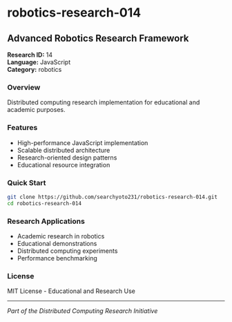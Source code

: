 # robotics-research-014

## Advanced Robotics Research Framework

**Research ID:** 14  
**Language:** JavaScript  
**Category:** robotics

### Overview
Distributed computing research implementation for educational and academic purposes.

### Features
- High-performance JavaScript implementation
- Scalable distributed architecture
- Research-oriented design patterns
- Educational resource integration

### Quick Start
```bash
git clone https://github.com/searchyoto231/robotics-research-014.git
cd robotics-research-014
```

### Research Applications
- Academic research in robotics
- Educational demonstrations  
- Distributed computing experiments
- Performance benchmarking

### License
MIT License - Educational and Research Use

---
*Part of the Distributed Computing Research Initiative*
